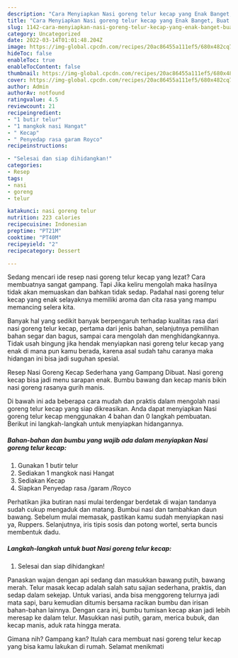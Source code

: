 ```yaml
---
description: "Cara Menyiapkan Nasi goreng telur kecap yang Enak Banget, Buat Buka Puasa Enak Banget"
title: "Cara Menyiapkan Nasi goreng telur kecap yang Enak Banget, Buat Buka Puasa Enak Banget"
slug: 1142-cara-menyiapkan-nasi-goreng-telur-kecap-yang-enak-banget-buat-buka-puasa-enak-banget
category: Uncategorized
date: 2022-03-14T01:01:48.204Z
image: https://img-global.cpcdn.com/recipes/20ac86455a111ef5/680x482cq70/nasi-goreng-telur-kecap-foto-resep-utama.jpg
hideToc: false
enableToc: true
enableTocContent: false
thumbnail: https://img-global.cpcdn.com/recipes/20ac86455a111ef5/680x482cq70/nasi-goreng-telur-kecap-foto-resep-utama.jpg
cover: https://img-global.cpcdn.com/recipes/20ac86455a111ef5/680x482cq70/nasi-goreng-telur-kecap-foto-resep-utama.jpg
author: Admin
authorAv: notfound
ratingvalue: 4.5
reviewcount: 21
recipeingredient:
- "1 butir telur"
- "1 mangkok nasi Hangat"
- " Kecap"
- " Penyedap rasa garam Royco"
recipeinstructions:

- "Selesai dan siap dihidangkan!"
categories:
- Resep
tags:
- nasi
- goreng
- telur

katakunci: nasi goreng telur 
nutrition: 223 calories
recipecuisine: Indonesian
preptime: "PT21M"
cooktime: "PT40M"
recipeyield: "2"
recipecategory: Dessert

---
```



Sedang mencari ide resep nasi goreng telur kecap yang lezat? Cara membuatnya sangat gampang. Tapi Jika keliru mengolah maka hasilnya tidak akan memuaskan dan bahkan tidak sedap. Padahal nasi goreng telur kecap yang enak selayaknya memiliki aroma dan cita rasa yang mampu memancing selera kita.


Banyak hal yang sedikit banyak berpengaruh terhadap kualitas rasa dari nasi goreng telur kecap, pertama dari jenis bahan, selanjutnya pemilihan bahan segar dan bagus, sampai cara mengolah dan menghidangkannya. Tidak usah bingung jika hendak menyiapkan nasi goreng telur kecap yang enak di mana pun kamu berada, karena asal sudah tahu caranya maka hidangan ini bisa jadi suguhan spesial.

Resep Nasi Goreng Kecap Sederhana yang Gampang Dibuat. Nasi goreng kecap bisa jadi menu sarapan enak. Bumbu bawang dan kecap manis bikin nasi goreng rasanya gurih manis.


Di bawah ini ada beberapa cara mudah dan praktis dalam mengolah nasi goreng telur kecap yang siap dikreasikan. Anda dapat menyiapkan Nasi goreng telur kecap menggunakan 4 bahan dan 0 langkah pembuatan. Berikut ini langkah-langkah untuk menyiapkan hidangannya.

<!--inarticleads1-->

##### Bahan-bahan dan bumbu yang wajib ada dalam menyiapkan Nasi goreng telur kecap:

1. Gunakan 1 butir telur
1. Sediakan 1 mangkok nasi Hangat
1. Sediakan  Kecap
1. Siapkan  Penyedap rasa /garam /Royco


Perhatikan jika butiran nasi mulai terdengar berdetak di wajan tandanya sudah cukup mengaduk dan matang. Bumbui nasi dan tambahkan daun bawang. Sebelum mulai memasak, pastikan kamu sudah menyiapkan nasi ya, Ruppers. Selanjutnya, iris tipis sosis dan potong wortel, serta buncis membentuk dadu. 

<!--inarticleads2-->

##### Langkah-langkah untuk buat Nasi goreng telur kecap:


1. Selesai dan siap dihidangkan!

Panaskan wajan dengan api sedang dan masukkan bawang putih, bawang merah. Telur masak kecap adalah salah satu sajian sederhana, praktis, dan sedap dalam sekejap. Untuk variasi, anda bisa menggoreng telurnya jadi mata sapi, baru kemudian ditumis bersama racikan bumbu dan irisan bahan-bahan lainnya. Dengan cara ini, bumbu tumisan kecap akan jadi lebih meresap ke dalam telur. Masukkan nasi putih, garam, merica bubuk, dan kecap manis, aduk rata hingga merata. 

Gimana nih? Gampang kan? Itulah cara membuat nasi goreng telur kecap yang bisa kamu lakukan di rumah. Selamat menikmati
